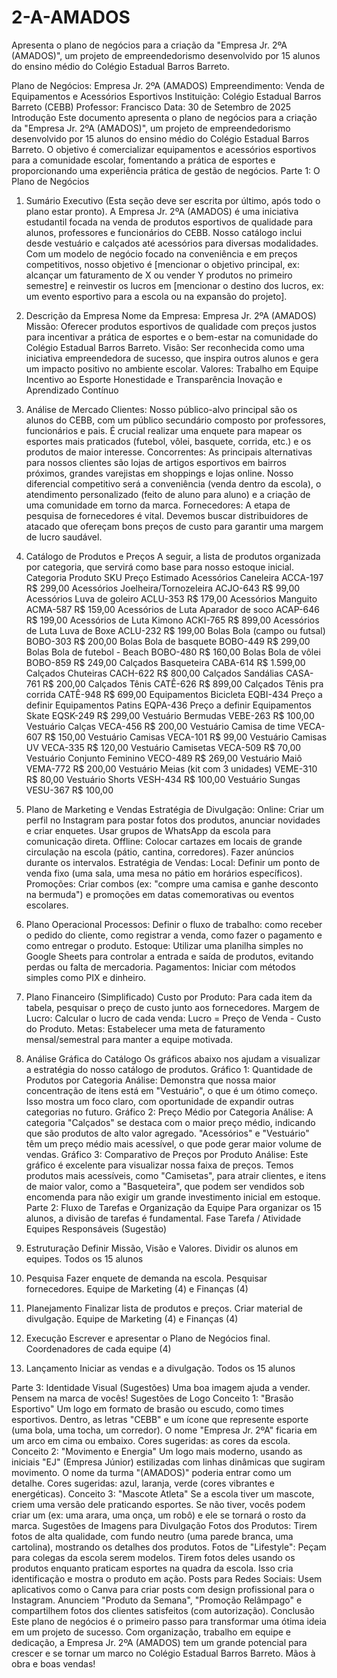 # 2-A-AMADOS
Apresenta o plano de negócios para a criação da "Empresa Jr. 2ºA (AMADOS)", um projeto de empreendedorismo desenvolvido por 15 alunos do ensino médio do Colégio Estadual Barros Barreto.

Plano de Negócios: Empresa Jr. 2ºA (AMADOS)
Empreendimento: Venda de Equipamentos e Acessórios Esportivos
Instituição: Colégio Estadual Barros Barreto (CEBB)
Professor: Francisco
Data: 30 de Setembro de 2025
Introdução
Este documento apresenta o plano de negócios para a criação da "Empresa Jr. 2ºA (AMADOS)", um projeto de empreendedorismo desenvolvido por 15 alunos do ensino médio do Colégio Estadual Barros Barreto. O objetivo é comercializar equipamentos e acessórios esportivos para a comunidade escolar, fomentando a prática de esportes e proporcionando uma experiência prática de gestão de negócios.
Parte 1: O Plano de Negócios
1. Sumário Executivo
(Esta seção deve ser escrita por último, após todo o plano estar pronto).
A Empresa Jr. 2ºA (AMADOS) é uma iniciativa estudantil focada na venda de produtos esportivos de qualidade para alunos, professores e funcionários do CEBB. Nosso catálogo inclui desde vestuário e calçados até acessórios para diversas modalidades. Com um modelo de negócio focado na conveniência e em preços competitivos, nosso objetivo é [mencionar o objetivo principal, ex: alcançar um faturamento de X ou vender Y produtos no primeiro semestre] e reinvestir os lucros em [mencionar o destino dos lucros, ex: um evento esportivo para a escola ou na expansão do projeto].
2. Descrição da Empresa
Nome da Empresa: Empresa Jr. 2ºA (AMADOS)
Missão: Oferecer produtos esportivos de qualidade com preços justos para incentivar a prática de esportes e o bem-estar na comunidade do Colégio Estadual Barros Barreto.
Visão: Ser reconhecida como uma iniciativa empreendedora de sucesso, que inspira outros alunos e gera um impacto positivo no ambiente escolar.
Valores:
Trabalho em Equipe
Incentivo ao Esporte
Honestidade e Transparência
Inovação e Aprendizado Contínuo
3. Análise de Mercado
Clientes: Nosso público-alvo principal são os alunos do CEBB, com um público secundário composto por professores, funcionários e pais. É crucial realizar uma enquete para mapear os esportes mais praticados (futebol, vôlei, basquete, corrida, etc.) e os produtos de maior interesse.
Concorrentes: As principais alternativas para nossos clientes são lojas de artigos esportivos em bairros próximos, grandes varejistas em shoppings e lojas online. Nosso diferencial competitivo será a conveniência (venda dentro da escola), o atendimento personalizado (feito de aluno para aluno) e a criação de uma comunidade em torno da marca.
Fornecedores: A etapa de pesquisa de fornecedores é vital. Devemos buscar distribuidores de atacado que ofereçam bons preços de custo para garantir uma margem de lucro saudável.
4. Catálogo de Produtos e Preços
A seguir, a lista de produtos organizada por categoria, que servirá como base para nosso estoque inicial.
Categoria
Produto
SKU
Preço Estimado
Acessórios
Caneleira
ACCA-197
R$ 299,00
Acessórios
Joelheira/Tornozeleira
ACJO-643
R$ 99,00
Acessórios
Luva de goleiro
ACLU-353
R$ 179,00
Acessórios
Manguito
ACMA-587
R$ 159,00
Acessórios de Luta
Aparador de soco
ACAP-646
R$ 199,00
Acessórios de Luta
Kimono
ACKI-765
R$ 899,00
Acessórios de Luta
Luva de Boxe
ACLU-232
R$ 199,00
Bolas
Bola (campo ou futsal)
BOBO-303
R$ 200,00
Bolas
Bola de basquete
BOBO-449
R$ 299,00
Bolas
Bola de futebol - Beach
BOBO-480
R$ 160,00
Bolas
Bola de vôlei
BOBO-859
R$ 249,00
Calçados
Basqueteira
CABA-614
R$ 1.599,00
Calçados
Chuteiras
CACH-622
R$ 800,00
Calçados
Sandálias
CASA-761
R$ 200,00
Calçados
Tênis
CATÊ-626
R$ 899,00
Calçados
Tênis pra corrida
CATÊ-948
R$ 699,00
Equipamentos
Bicicleta
EQBI-434
Preço a definir
Equipamentos
Patins
EQPA-436
Preço a definir
Equipamentos
Skate
EQSK-249
R$ 299,00
Vestuário
Bermudas
VEBE-263
R$ 100,00
Vestuário
Calças
VECA-456
R$ 200,00
Vestuário
Camisa de time
VECA-607
R$ 150,00
Vestuário
Camisas
VECA-101
R$ 99,00
Vestuário
Camisas UV
VECA-335
R$ 120,00
Vestuário
Camisetas
VECA-509
R$ 70,00
Vestuário
Conjunto Feminino
VECO-489
R$ 269,00
Vestuário
Maiô
VEMA-772
R$ 200,00
Vestuário
Meias (kit com 3 unidades)
VEME-310
R$ 80,00
Vestuário
Shorts
VESH-434
R$ 100,00
Vestuário
Sungas
VESU-367
R$ 100,00

5. Plano de Marketing e Vendas
Estratégia de Divulgação:
Online: Criar um perfil no Instagram para postar fotos dos produtos, anunciar novidades e criar enquetes. Usar grupos de WhatsApp da escola para comunicação direta.
Offline: Colocar cartazes em locais de grande circulação na escola (pátio, cantina, corredores). Fazer anúncios durante os intervalos.
Estratégia de Vendas:
Local: Definir um ponto de venda fixo (uma sala, uma mesa no pátio em horários específicos).
Promoções: Criar combos (ex: "compre uma camisa e ganhe desconto na bermuda") e promoções em datas comemorativas ou eventos escolares.
6. Plano Operacional
Processos: Definir o fluxo de trabalho: como receber o pedido do cliente, como registrar a venda, como fazer o pagamento e como entregar o produto.
Estoque: Utilizar uma planilha simples no Google Sheets para controlar a entrada e saída de produtos, evitando perdas ou falta de mercadoria.
Pagamentos: Iniciar com métodos simples como PIX e dinheiro.
7. Plano Financeiro (Simplificado)
Custo por Produto: Para cada item da tabela, pesquisar o preço de custo junto aos fornecedores.
Margem de Lucro: Calcular o lucro de cada venda: Lucro = Preço de Venda - Custo do Produto.
Metas: Estabelecer uma meta de faturamento mensal/semestral para manter a equipe motivada.
8. Análise Gráfica do Catálogo
Os gráficos abaixo nos ajudam a visualizar a estratégia do nosso catálogo de produtos.
Gráfico 1: Quantidade de Produtos por Categoria
Análise: Demonstra que nossa maior concentração de itens está em "Vestuário", o que é um ótimo começo. Isso mostra um foco claro, com oportunidade de expandir outras categorias no futuro.
Gráfico 2: Preço Médio por Categoria
Análise: A categoria "Calçados" se destaca com o maior preço médio, indicando que são produtos de alto valor agregado. "Acessórios" e "Vestuário" têm um preço médio mais acessível, o que pode gerar maior volume de vendas.
Gráfico 3: Comparativo de Preços por Produto
Análise: Este gráfico é excelente para visualizar nossa faixa de preços. Temos produtos mais acessíveis, como "Camisetas", para atrair clientes, e itens de maior valor, como a "Basqueteira", que podem ser vendidos sob encomenda para não exigir um grande investimento inicial em estoque.
Parte 2: Fluxo de Tarefas e Organização da Equipe
Para organizar os 15 alunos, a divisão de tarefas é fundamental.
Fase
Tarefa / Atividade
Equipes Responsáveis (Sugestão)
1. Estruturação
Definir Missão, Visão e Valores. Dividir os alunos em equipes.
Todos os 15 alunos
2. Pesquisa
Fazer enquete de demanda na escola. Pesquisar fornecedores.
Equipe de Marketing (4) e Finanças (4)
3. Planejamento
Finalizar lista de produtos e preços. Criar material de divulgação.
Equipe de Marketing (4) e Finanças (4)
4. Execução
Escrever e apresentar o Plano de Negócios final.
Coordenadores de cada equipe (4)
5. Lançamento
Iniciar as vendas e a divulgação.
Todos os 15 alunos

Parte 3: Identidade Visual (Sugestões)
Uma boa imagem ajuda a vender. Pensem na marca de vocês!
Sugestões de Logo
Conceito 1: "Brasão Esportivo" Um logo em formato de brasão ou escudo, como times esportivos. Dentro, as letras "CEBB" e um ícone que represente esporte (uma bola, uma tocha, um corredor). O nome "Empresa Jr. 2ºA" ficaria em um arco em cima ou embaixo. Cores sugeridas: as cores da escola.
Conceito 2: "Movimento e Energia" Um logo mais moderno, usando as iniciais "EJ" (Empresa Júnior) estilizadas com linhas dinâmicas que sugiram movimento. O nome da turma "(AMADOS)" poderia entrar como um detalhe. Cores sugeridas: azul, laranja, verde (cores vibrantes e energéticas).
Conceito 3: "Mascote Atleta" Se a escola tiver um mascote, criem uma versão dele praticando esportes. Se não tiver, vocês podem criar um (ex: uma arara, uma onça, um robô) e ele se tornará o rosto da marca.
Sugestões de Imagens para Divulgação
Fotos dos Produtos: Tirem fotos de alta qualidade, com fundo neutro (uma parede branca, uma cartolina), mostrando os detalhes dos produtos.
Fotos de "Lifestyle": Peçam para colegas da escola serem modelos. Tirem fotos deles usando os produtos enquanto praticam esportes na quadra da escola. Isso cria identificação e mostra o produto em ação.
Posts para Redes Sociais: Usem aplicativos como o Canva para criar posts com design profissional para o Instagram. Anunciem "Produto da Semana", "Promoção Relâmpago" e compartilhem fotos dos clientes satisfeitos (com autorização).
Conclusão
Este plano de negócios é o primeiro passo para transformar uma ótima ideia em um projeto de sucesso. Com organização, trabalho em equipe e dedicação, a Empresa Jr. 2ºA (AMADOS) tem um grande potencial para crescer e se tornar um marco no Colégio Estadual Barros Barreto.
Mãos à obra e boas vendas!



